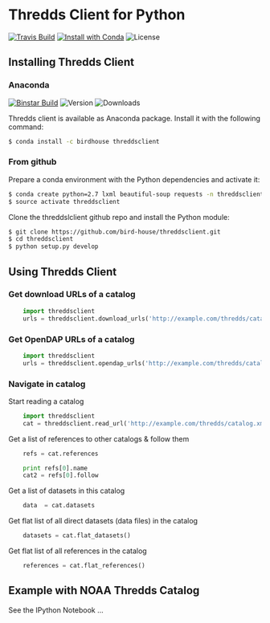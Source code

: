 # Thredds Client for Python

[![Travis Build](https://travis-ci.org/bird-house/threddsclient.svg?branch=master)](https://travis-ci.org/bird-house/threddsclient)
[![Install with Conda](https://binstar.org/birdhouse/threddsclient/badges/installer/conda.svg)](https://binstar.org/birdhouse/threddsclient)
![License](https://binstar.org/birdhouse/threddsclient/badges/license.svg)

## Installing Thredds Client

### Anaconda

[![Binstar Build](https://binstar.org/birdhouse/threddsclient/badges/build.svg)](https://binstar.org/birdhouse/threddsclient)
![Version](https://binstar.org/birdhouse/threddsclient/badges/version.svg)
![Downloads](https://binstar.org/birdhouse/threddsclient/badges/downloads.svg)

Thredds client is available as Anaconda package. Install it with the following command:

``` bash
$ conda install -c birdhouse threddsclient
```

### From github

Prepare a conda environment with the Python dependencies and activate it:

``` bash
$ conda create python=2.7 lxml beautiful-soup requests -n threddsclient
$ source activate threddsclient
```

Clone the threddslclient github repo and install the Python module:

``` bash
$ git clone https://github.com/bird-house/threddsclient.git
$ cd threddsclient
$ python setup.py develop
```

## Using Thredds Client

### Get download URLs of a catalog

``` python
    import threddsclient
    urls = threddsclient.download_urls('http://example.com/thredds/catalog.xml')
```

### Get OpenDAP URLs of a catalog

``` python
    import threddsclient
    urls = threddsclient.opendap_urls('http://example.com/thredds/catalog.xml')
```

### Navigate in catalog

Start reading a catalog

``` python
    import threddsclient
    cat = threddsclient.read_url('http://example.com/thredds/catalog.xml')
```

Get a list of references to other catalogs & follow them

``` python
    refs = cat.references

    print refs[0].name
    cat2 = refs[0].follow
```

Get a list of datasets in this catalog

```python
    data  = cat.datasets
```

Get flat list of all direct datasets (data files) in the catalog

```python
    datasets = cat.flat_datasets()
```

Get flat list of all references in the catalog

```python
    references = cat.flat_references()
```

## Example with NOAA Thredds Catalog

See the IPython Notebook ...

